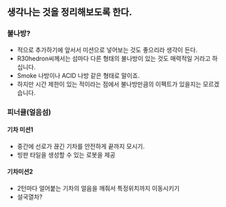 ## 생각나는 것을 정리해보도록 한다. 

### 불나방?
- 적으로 추가하기에 앞서서 미션으로 넣어보는 것도 좋으리라 생각이 든다.
- R30hedron씨께서는 섬마다 다른 형태의 불나방이 있는 것도 매력적일 거라고 하십니다.
- Smoke 나방이나 ACID 나방 같은 형태로 말이죠.
- 하지만 시간 제한이 있는 적이라는 점에서 불나방만큼의 이펙트가 있을지는 모르겠습니다. 

### 피너클(얼음섬)
#### 기차 미션1
- 중간에 선로가 끊긴 기차를 안전하게 끝까지 모시기. 
- 빙판 타일을 생성할 수 있는 로봇을 제공 

#### 기차미션2
- 2턴마다 얼어붙는 기차의 얼음을 깨줘서 특정위치까지 이동시키기
- 설국열차? 
